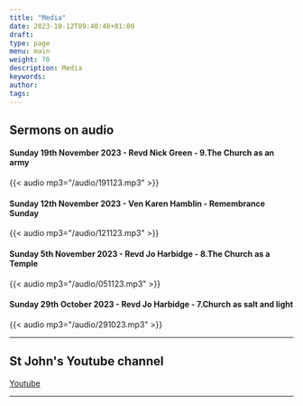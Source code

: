 ```yaml
---
title: "Media"
date: 2023-10-12T09:40:48+01:00
draft: 
type: page
menu: main
weight: 70
description: Media
keywords:
author: 
tags: 
---
```


## Sermons on audio 

#### Sunday 19th November 2023 - Revd Nick Green - 9.The Church as an army

{{< audio mp3="/audio/191123.mp3" >}}

#### Sunday 12th November 2023 - Ven Karen Hamblin - Remembrance Sunday

{{< audio mp3="/audio/121123.mp3" >}}

#### Sunday 5th November 2023 - Revd Jo Harbidge - 8.The Church as a Temple

{{< audio mp3="/audio/051123.mp3" >}}

#### Sunday 29th October 2023 - Revd Jo Harbidge - 7.Church as salt and light

{{< audio mp3="/audio/291023.mp3" >}}

---

## St John's Youtube channel

[Youtube](https://www.youtube.com/channel/UCh7jLJ0esHTVGjwZpf_mHAQ/videos?view=57)

---


